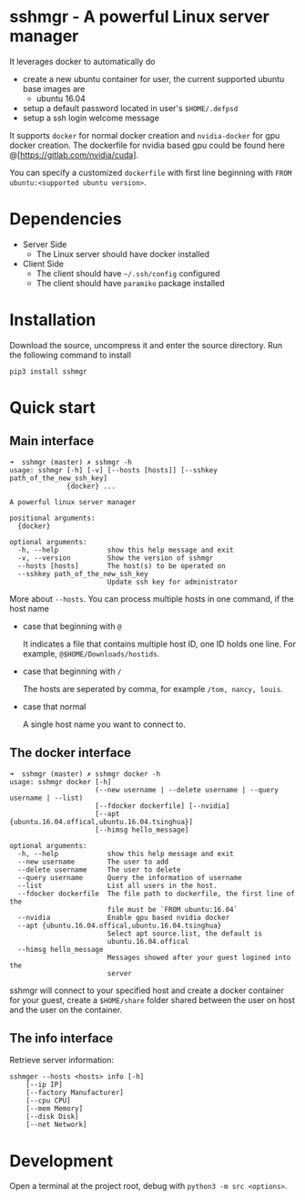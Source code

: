 # sshmgr - A powerful Linux server manager

It leverages docker to automatically do

- create a new ubuntu container for user, the current supported ubuntu base images are
    - ubuntu 16.04
- setup a default password located in user's `$HOME/.defpsd`
- setup a ssh login welcome message

It supports `docker` for normal docker creation and `nvidia-docker` for gpu docker creation.
The dockerfile for nvidia based gpu could be found here
@[https://gitlab.com/nvidia/cuda].

You can specify a customized `dockerfile` with first line beginning with `FROM ubuntu:<supported ubuntu version>`.

# Dependencies

- Server Side
    - The Linux server should have docker installed
- Client Side
    - The client should have `~/.ssh/config` configured
    - The client should have `paramiko` package installed

# Installation

Download the source, uncompress it and enter the source directory. Run the following command to install

    pip3 install sshmgr

# Quick start

## Main interface

    ➜  sshmgr (master) ✗ sshmgr -h
    usage: sshmgr [-h] [-v] [--hosts [hosts]] [--sshkey path_of_the_new_ssh_key]
                  {docker} ...

    A powerful linux server manager

    positional arguments:
      {docker}

    optional arguments:
      -h, --help            show this help message and exit
      -v, --version         Show the version of sshmgr
      --hosts [hosts]       The host(s) to be operated on
      --sshkey path_of_the_new_ssh_key
                            Update ssh key for administrator

More about `--hosts`.  You can process multiple hosts in one command, if the
host name

- case that beginning with `@`

    It indicates a file that contains multiple host ID, one ID holds one line.
    For example, `@$HOME/Downloads/hostids`.

- case that beginning with `/`

    The hosts are seperated by comma, for example `/tom, nancy, louis`.

- case that normal

    A single host name you want to connect to.

## The docker interface

    ➜  sshmgr (master) ✗ sshmgr docker -h
    usage: sshmgr docker [-h]
                         (--new username | --delete username | --query username | --list)
                         [--fdocker dockerfile] [--nvidia]
                         [--apt {ubuntu.16.04.offical,ubuntu.16.04.tsinghua}]
                         [--himsg hello_message]

    optional arguments:
      -h, --help            show this help message and exit
      --new username        The user to add
      --delete username     The user to delete
      --query username      Query the information of username
      --list                List all users in the host.
      --fdocker dockerfile  The file path to dockerfile, the first line of the
                            file must be `FROM ubuntu:16.04`
      --nvidia              Enable gpu based nvidia docker
      --apt {ubuntu.16.04.offical,ubuntu.16.04.tsinghua}
                            Select apt source.list, the default is
                            ubuntu.16.04.offical
      --himsg hello_message
                            Messages showed after your guest logined into the
                            server


sshmgr will connect to your specified host and create a docker container for
your guest, create a `$HOME/share` folder shared between the user on host and the
user on the container.

## The info interface

Retrieve server information:

    sshmger --hosts <hosts> info [-h]
        [--ip IP]
        [--factory Manufacturer]
        [--cpu CPU]
        [--mem Memory]
        [--disk Disk]
        [--net Network]

# Development

Open a terminal at the project root, debug with `python3 -m src <options>`.
